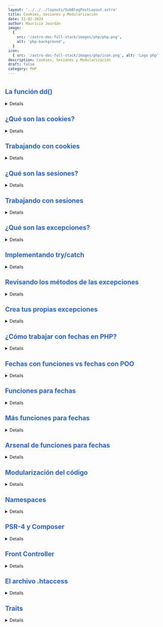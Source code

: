 ```yaml
---
layout: '../../../layouts/SubBlogPostLayout.astro'
title: Cookies, Sesiones y Modularización
date: 11-02-2024
author: Mauricio Jourdán
image:
  {
    src: '/astro-doc-full-stack/images/php/php.png',
    alt: 'php-background',
  }
icon:
  { src: '/astro-doc-full-stack/images/php/icon.png', alt: 'Logo php' }
description: Cookies, Sesiones y Modularización
draft: false
category: PHP
---
```

<style>
  h1 { color: #713f12; }
  h2 { color: #2563eb; }
  h3 { color: #a855f7; }
  img {
    width: 100%;
    height: 100%;
    object-fit: cover;
  }
  pre {
    padding: 10px;
  }
    table {
    border-collapse: collapse; /* Elimina el espacio entre las celdas */
    width: 100%; /* Ancho de la tabla */
    margin: 0 auto; /* Centrar la tabla */
    text-align: center;
  }

  th, td {
    border: 1px solid #ddd; /* Borde de las celdas */
    padding: 8px; /* Relleno de las celdas */
    /* text-align: left;  */
  }

  th {
    background-color: #f2f2f2; /* Color de fondo del encabezado */
    font-weight: bold; /* Peso de la fuente del encabezado */
  }

  tr:nth-child(even) {
    background-color: #f9f9f9; /* Color de fondo de las filas pares */
  }  
</style>

## La función dd() 

<details>

En Laravel, tenemos una forma increiblemente sencilla y elegante de hacer debugging a través función dump(). Esta función nos provee de un elemento que podemos manipular para ver informacion muy detallada de lo que queramos. A la función die() ya la hemos usado antes. Nos sirve para terminar la ejecución del script en cualquier momento.

Estas funciones no se encuentran integradas nativamente en PHP, si no que hacen parte del core de Laravel. Pero se puede replicar en PHP nativo.

Tenemos un ejemplo de array complejo.

```php
class Michi {
    protected $patas = [];
    protected $color;

    function __construct($color) {
        $this->color = $color;
        
        for ($i=0; $i < 4; $i++) {
            $this->patas[$i] = new PataDeMichi();
        }
    }
}

class PataDeMichi {
    protected $nails = 4;
    protected $description = "Tiene manchas";

    public function get_description():string{
        return $this->descripcion;
    }
}

$casa_de_michis = array(
    "nombre"=>"Michilango",
    "ubicacion"=>[
        "pais" => "Mexico",
        "ciudad" => "Cuidad de México",
        "colonia" => "Doctores",
        "numero"=>27
    ],
    "numero_de_michis" => 3,
    "michis"=>[
        new Michi("blanco"),
        new Michi("blanco"),
        new Michi("blanco")
    ]
);
```

Seria abrumador debuggear todo esto cierto? no habria mucha diferencia si usaramos var_dump verdad? pues por eso existe la funcion dd que podemos instalar con el comando composer require symfony/var-dumper y al final usamos dd con el array complejo que queramos debuggear.

```sh
composer require-dev symfony/var-dumper
```

```php
require("vendor/autoload.php");
//......
//Todo el codigo anterior
//::....
dd($casa_de_michis);
```

Cuando accedas al navegador notarás que podras interactuar con el debugger de una forma intuitiva, con todo y hasta colores.

Ahora en cada proyecto que hago, esta linea es infaltable en el composer.json:

```json
	"require-dev": {
		"symfony/var-dumper": "^6.1"
	}
```

> <mark>Septiembre de 2022 - La funcion dd fue modificada y ahora muestra tambien el numero de linea desde donde se genero el die(). y desde que contexto se hizo el llamado.</mark>

- dd() = Dump and Die
- ddd() = Dump, Die and Debug

</details>

## ¿Qué son las cookies?

<details>

Las cookies no son más que un pedacito de la memoria de tu computadora que le prestas a una página web para que guarde información personalizada acerca de ti.

No deberían guardar una cookie así porque sí. Nosotros damos el consentimiento para que lo hagan. Así pueden almacenar información no sensible y personalizada sobre ti (ej: si ya has visto esa web).

Podemos obtener las cookies guardadas a través de la variable superglobal **$_COOCKIES**.

Para definir una cookie podemos utilzar los métodos **setCookie()** o **setrawcookie()**. 

### La función setCookie()

Esta función acepta unos cuentos parámetros, por ejemplo, podemos definir que una cookie este disponible para solo una página del sitio en lugar de para todo el sitio web.

```php
<?php
setcookie(
    name: "header_color",
    value: "#12373d"
);

$color = $_COOKIE["header_color"] ?? "#121f3d";

?>


<!DOCTYPE html>
<html lang="en">
<head>
    <meta charset="UTF-8">
    <meta http-equiv="X-UA-Compatible" content="IE=edge">
    <meta name="viewport" content="width=device-width, initial-scale=1.0">
    <title>Platzi</title>
    <link rel="stylesheet" href="style.css">
</head>
<body>
    <header
        style = "background : <?= $color ?>">
    
        <img src="logo.webp" alt="Platzi">
    </header>
</body>
</html>
```

</details>

## Trabajando con cookies

<details>

Los parámetros que se están usando en la función setcookie() son los siguientes:

- name: El nombre de la cookie, en este caso "example".
- value: El valor de la cookie, en este caso "Michi_salvaje".
- expires_or_options: La fecha de expiración de la cookie expresada en formato Unix timestamp. En este caso se ha establecido en 0, lo que significa que la cookie expirará al finalizar la sesión.
- path: La ruta dentro del servidor a la que la cookie está disponible. En este caso se ha establecido en "/" lo que significa que la cookie está disponible en todo el sitio.
- domain: El dominio para el que la cookie está disponible. En este caso se ha establecido en "localhost".
- secure: Un valor booleano que indica si la cookie sólo está disponible en conexiones seguras (https). En este caso se ha establecido en false.
- httponly: Un valor booleano que indica si la cookie puede ser accedida por el frontend con js

```php
<?php

setcookie(
    name: "example_cookie",
    value: "Michi salvaje",
    expires_or_options: time() + 60 *60 * 24, // 0 La cookie estara viva mientas la sesion, time() en tiempo inmediato
    path : "/configuracion", // url en la que estara disponible la cookie, si se deja solo / la cookie estara disponible ew
    domain: "localhost", // dominio en el que estará disponible
    secure: false, //la cookie podra definirse solo si el dominio tiene ssl
    httponly: true // puede ser accedida desde Front, en flase estara disponible solo en server side
);

?>
```

Ya que estamos trabajando con las cookies, quiero compartirles unos apuntes (buenas practicas) sobre seguridad (para prevenir los ataques XSS): .

- Si las usas no poner datos sensibles (solamente usarse preferencias de usuario, ejemplo: modo dia, modo noche )
- Siempre poner fecha de expiracion
- Siempre poner el dominio y el path
- Usar solamente en HTTPS .

> Es mejor usar sessiones del lado del servidor que cookies del lado del cliente.

Otras recomendaciones, para tener en cuenta (de manera informativa, porque no es el scope del curso) pero es la forma profesional de lidiar con las cookies:

- Encriptar los datos que van en la cookie
- Ademas de la encritacion firmarlas, usando hash.


</details>

## ¿Qué son las sesiones?

<details>

Son muy similares a las cookies, pero estas nos permiten implementar sistemas de autenticacion dentro de nuestros sition web. Una sesion es una cookie temporal y encriptada que estrá viva y contendrá toda la información del usuario mientras esté activa.

Las sesiones se destruyen en cuanto hacemos logout. Con las sesiones podemos tener información específica de un usuario para pesonalizar el contenido que le mostramos.

Con la función **session_start()** podemos decirle a PHP que queremos empezar a trabajar con sesiones, siempre hay que incluirla en todos los archivos en donde queremos usar sesiones.

Una vez que tenemos una sesion iniciada, podemos empezar a escribir y obtener datos a traves de la variable superglobal $_SESSION (Un arreglo de datos unico por usuario), cuando cerremos la sesion estos datos serán borrados.

Debemos tener cuidado de no usar dos veces la función session_start, ya que esto puede provocar un error.

</details>

## Trabajando con sesiones

<details>

Las sesiones en PHP son una forma de almacenar información (en variables) que se puede utilizar a través de múltiples páginas. A diferencia de las cookies, la información de la sesión se almacena en el servidor. El ejemplo muestra un uso básico de las sesiones para manejar el inicio de sesión y cierre de sesión de usuarios en una aplicación web.

**sesiones/index.php**

```html
<?php session_start(); ?>

<!DOCTYPE html>
<html lang="en">
<head>
    <meta charset="UTF-8">
    <meta http-equiv="X-UA-Compatible" content="IE=edge">
    <meta name="viewport" content="width=device-width, initial-scale=1.0">
    <title>Perfil</title>
</head>
<body>
        <?php if(isset($_SESSION['id'])): ?>
            <h2>Hola <?= $_SESSION["username"] ?></h2>

        <?php else: ?>
            <h2>No estás logueado</h2>

        <?php endif; ?>
</body>
</html>
```

Este archivo es la página principal (perfil) de tu aplicación. Al principio, se llama a session\_start(), que es esencial para iniciar el uso de las sesiones en PHP. Si no se llama a esta función, no podrás acceder ni modificar las variables de sesión.

Luego, el código verifica si existe un ID de sesión ($\_SESSION\["id"]). Si el ID existe, significa que el usuario ha iniciado sesión, y muestra un mensaje de bienvenida junto con el nombre de usuario y el correo electrónico almacenados en la sesión. Si no existe un ID de sesión, muestra un mensaje indicando que el usuario no ha iniciado sesión.

**sesiones/login.php**

```php
<?php 
session_start();

$users = [
    array(
        "username" => "Jorge",
        "email" => "retaxito@noesmiemail.com"
    ),

    array(
        "username" => "MR. Michi",
        "email" => "michi@noesmiemail.com"
    ),
];

$user = $_GET["user"] ?? "";

echo "El usuario elegido es " . $users[$user]["username"];

$_SESSION["id"] = $user;
$_SESSION["username"] = $users[$user]["username"];
$_SESSION["email"] = $users[$user]["email"];
```

Este archivo es el encargado de "iniciar sesión". Primero, se inicia la sesión con session\_start(). Luego, hay una lista de usuarios (en este caso, una matriz de usuarios). El código obtiene un parámetro user de la URL (a través de $\_GET\["user"]) que indica qué usuario ha iniciado sesión.

El script establece las variables de sesión id, username y email basadas en la información del usuario seleccionado. Estas variables de sesión estarán disponibles en todos los scripts de PHP que también llamen a session\_start().

**sesiones/logout.php**

```php
<?php
session_start();
session_destroy();
?>
```

Este archivo se encarga de "cerrar sesión". Al igual que los otros scripts, comienza con session\_start(). Luego, llama a session\_destroy(), lo que elimina todas las variables de sesión y termina la sesión actual. Después de ejecutar este script, el usuario ya no estará "logueado" y, si regresa a index.php, verá el mensaje que indica que no ha iniciado sesión.

En resumen, este conjunto de scripts muestra un flujo básico de autenticación de usuarios utilizando sesiones en PHP. Las sesiones permiten llevar un seguimiento del estado del usuario a través de diferentes páginas, lo que es fundamental en muchas aplicaciones web.

</details>

## ¿Qué son las excepciones?

<details>

### Errores en tiempo de ejecución

En un primer momento, nuestro programa puede ejecutarse correctamente pero puede ocurrir que ocurran errores inesperados durante su ejecución.

- Divisiones entre 0.
- Acceder a un elemento de un array vacio.
- Consultar una URL incorrecta.

Cuando ocurre un error de este tipo, PHP lanza una excepción. 

### ¿Para qué siven las excepciones?

Como programadores nunca deberíamos dejar que los usuarios vean nuestros errores. Las excepciones nos permiten mantener un error bajo control. Nosotros podemos decidir que hacer con el error.

PHP nos brinda herramientas para controlar las exceciones. Podemos ontener mensaje, códigos de error, etc. Pero hay una herramienta indispensable para controlarlos.

### Try / catch

Es una estructura que nos permite "atrapar" errores. Es dicir, cada vez que PHP lanza una excepción, esta estructura los atrapa...

```php

try {
  // Código que deseamos probar
  // Puede generar una excepción
} catch () {
  // Atrapamos el error
}
```

Aprovechando la estructura try/catch, nosotros también podemos lanzar errores intencionalmente para luego interceptarlos. Es útil cuando creamos errores personalizados.

Únicamente debemos utilizar la palabra **throw**.

### La interfaz Throwable

Todas las excepciones dentro de PHP deben implementar **Throwable** para funcionar. La clase **Exception** de PHP implementa la interfaz Throwable.

</details>

## Implementando try/catch

<details>

```php
<?php

try {
  $resultado = 20 / 0;
  echo $resultado;
} catch (Throwable $e) {
  echo $e->getMessage();   // Division by zero
  echo "Ups, algo salio mal con tu división";
}

echo "<br>";
echo "Esto pasa si o si";
?>
```

```php
<?php

try {
  $pet = readline("¿Qué quieres adoptar? ");

  if ($pet != "Michi" && $pet != "Conejo") 
    throw new Exception("Lo sentimos, no tenemos $pet en este centro de adopción");

  echo "Felicidades por tu nuevo $pet";

} catch (Throwable $e) {
  echo $e->getMessage();   
  // Lo sentimos, no tenemos $pet en este centro de adopción
}

echo "<br>";
echo "Esto pasa si o si";
?>
```
</details>

## Revisando los métodos de las excepciones

<details>

- getMessage() devuelve una cadena de texto que describe el mensaje de la excepción.

- getCode() devuelve un entero que representa el código de la excepción.

- getFile() devuelve una cadena de texto que indica el nombre del archivo donde se lanzó la excepción.

- getLine() devuelve un entero que representa el número de línea donde se lanzó la excepción.

- getTrace() devuelve una matriz de información de seguimiento que muestra la secuencia de llamadas a la excepción.

- getTraceAsString() devuelve una cadena de texto con la información de seguimiento en un formato legible.

- getPrevious() devuelve una instancia de Throwable que representa la excepción anteriormente lanzada, si la hay.

- __toString() devuelve una cadena de texto que representa la excepción como una cadena formateada.

El método heredado __toString() de la interfaz Stringable también devuelve una cadena de texto que representa la excepción como una cadena formateada.

```php
// methods.php
<?php

try {
  $resultado = 20 / 0;
} catch (Throwable $e) {
  echo $e->getMessage(); // Division by zero
  echo $e->getCode(); // 0
  echo $e->getFile(); // /../methods.php
  echo $e->getLine(); // 5
  echo "<pre>";
    var_dump($e->getTrace()); 
  echo "</pre>";
  // array(0)
}
```

```php

function division() {
  return 20/0;
}

try {
  $resultado = division();
} catch (Throwable $e) {
  echo "<pre>";
    var_dump($e->getTrace()); 
  echo "</pre>";
  //  array(1) {
  //    [0] => array(4) {
  //      [file] => string(59) "/var/www/html/methods.php"
  //      [line] => int(9) 
  //      [function] => string(8) "division"  
  //      [args] => array(0) {
  //      }  
  //    }
  //  }
}
```
</details>

## Crea tus propias excepciones

<details>

Podemos crear nuestras propias excepciones personalizadas, que podemos lanzar manualmente. Esto nos permitirá tener aún más control sobre los errores a manejar.

Las clases de PHP no pueden implementar la interfaz Throwable directamente. Debemos extender la clase **Exception**.

```php
<?php

class MichiException extends Exception{
  public function getMeow(){
    return "Meow";
  }
}

class ConejiException extends Exception{
  public function getRabbut(){
    return "Conejo";
  }
}

try {

  $exception = readline("Excepcion a lanzar: ");

  if ($exception == "michi") 
    throw new MichiException("Michi incorrecto");
  else 
    throw new ConejiException("Conejo incorrecto");

} catch (MichiException $e) {
  echo $e->getMessage() . "\n";  // Michi incorrecto
  echo $e->getMeow();            // Meow
} catch (ConejiException $e) {
  echo $e->getMessage() . "\n"; // Conejo incorrecto
  echo $e->getRabbut();         // Conejo
} finally {
  echo "Este bloque se ejecuta siempre. No importa si hubo error o no.";
}
?>
```
</details>

## ¿Cómo trabajar con fechas en PHP?

<details>

Casi toda la magia la hace la **función date**. A esta función hay que pasarle un string con lo que queremos y mágicamente nos da el dato.

Pero tambien existe la **clase DateTime**, con esta clase podemos obtener varios métodos que nos permitan trabajar con fechas.

```php
date(string $format, int $timestamp = time()) : string
```

Documentacion: https://www.php.net/manual/es/function.date.php

- timestamp: El parametro opcional tiemstamp es una marca de unix de tipo integer que por defecto es la hora local si no se propporciona ningun valor a timestamp. En otras palabras, es de forma predeterminada el valor de la funcion time()

- DateInterval: nos ayuda a formatear un intervalo de tiempo, Representa un intervalo de fechas o una diferencia de fechas

- time: devuelve la fecha unix actual. Devuelve el momento actual medido como el número de segundos desde la Época Unix (1 de Enero de 1970 00:00:00 GMT).

```php

// Obtener la fecha actual:
$fecha_actual = date('Y-m-d'); // Retorna la fecha actual en formato 'año-mes-día'

// Obtener la hora actual:
$hora_actual = date('H:i:s'); // Retorna la hora actual en formato 'hora:minuto:segundo'

// Convertir una fecha de texto a formato de fecha:
$fecha_texto = '19-04-2023';
$fecha = date_create_from_format('d-m-Y', $fecha_texto); // Retorna un objeto fecha

// Sumar días a una fecha:
$fecha = date_create('2023-04-19');
$fecha->modify('+7 days'); // Suma 7 días a la fecha
echo $fecha->format('Y-m-d'); // Retorna '2023-04-26'

// Restar días a una fecha:
$fecha = date_create('2023-04-19');
$fecha->modify('-7 days'); // Resta 7 días a la fecha
echo $fecha->format('Y-m-d'); // Retorna '2023-04-12'

// Obtener el número de días entre dos fechas:
$fecha1 = date_create('2023-04-19');
$fecha2 = date_create('2023-05-01');
$intervalo = date_diff($fecha1, $fecha2); // Retorna un objeto intervalo
echo $intervalo->format('%R%a días'); // Retorna '+12 días'

// Obtener el nombre del día de la semana:
$fecha = date_create('2023-04-19');
$nombre_dia = date_format($fecha, 'l'); // Retorna el nombre del día de la semana en inglés
echo $nombre_dia; // Retorna 'Tuesday'

// Obtener el nombre del mes:
$fecha = date_create('2023-04-19');
$nombre_mes = date_format($fecha, 'F'); // Retorna el nombre del mes completo
echo $nombre_mes; // Retorna 'April'
```
</details>

## Fechas con funciones vs fechas con POO

<details>

En PHP, hay dos enfoques principales para trabajar con fechas y horas: utilizando funciones y utilizando la programación orientada a objetos (POO). Ambos enfoques pueden lograr resultados similares, pero difieren en su sintaxis y estilo de programación. 

**Trabajar con Fechas Usando Funciones**

- Este enfoque utiliza funciones incorporadas de PHP para manipular fechas y horas.
- Es un estilo más procedimental o estructurado.

**Trabajar con Fechas Usando POO**

- Este enfoque utiliza clases y objetos de PHP para manipular fechas y horas.
- Es más modular y ofrece una mejor gestión del estado y la funcionalidad de los objetos relacionados con la fecha/hora.

**Comparación y Diferencias Clave**

1. **Legibilidad y Mantenimiento**:

- POO generalmente se considera más legible y fácil de mantener, especialmente para aplicaciones más grandes y complejas. Los métodos encadenados y el manejo de estado dentro de los objetos pueden hacer que el código sea más intuitivo.

2. **Modularidad y Reutilización**:

- Con POO, puedes crear instancias de objetos y reutilizarlos de manera más flexible. Por ejemplo, una vez que tienes un objeto DateTime, puedes modificarlo y usarlo en diferentes contextos sin necesidad de pasar la fecha como una variable a múltiples funciones.

3. **Manejo de Errores**:

- La POO puede ofrecer un manejo de errores más sofisticado a través de excepciones, lo que permite un control más fino sobre las situaciones de error.

4. **Estilo de Programación**:

- La elección entre procedimientos y POO a menudo depende del estilo de programación preferido del desarrollador y de la complejidad del proyecto. Algunos desarrolladores prefieren la simplicidad y la familiaridad de las funciones, mientras que otros prefieren la estructura y las características avanzadas de la POO.

En conclusión, mientras que las funciones y la POO pueden utilizarse para lograr los mismos objetivos al trabajar con fechas y horas en PHP, la POO ofrece una mayor modularidad, legibilidad y un manejo de errores más robusto, lo que la hace más adecuada para aplicaciones más grandes y complejas.


```php 
// Por procedimiento / estruturada / funciones
$date = date_create();   // retorna un DateTime
$interval = date_interval_create_from_date_string("5 days");  // retorna un DateInterval
date_add($date, $interval); // retorna un DateTime
echo date_format($date, "Y-m-d"); 

echo "<br>";

// Procedimiento mediante OOP
$date2 = new DateTime();
$interval2 = DateInterval::createFromDateString("5 days");
$date2->add($interval2);
echo $date2->format("Y-m-d");
```
</details>

## Funciones para fechas

<details>

En PHP, trabajar con fechas es una tarea común y el lenguaje proporciona varias funciones y clases para manejar fechas y horas de manera efectiva. 


```php
<?php

// Establecer la zona horaria. Por default toma la del servidor.
date_default_timezone_set("America/Argentina/Buenos_Aires");
echo date_default_timezone_set();
echo "<br>";

// Obtener la fecha actual
$now = date("Y-m-d H:i:s");
// $now = date_create();
echo $now;
echo "<br>";

// strtotime
echo strtotime($now); // Tranforma cadena de texto (en inglés) a formato Unix 
echo strtotime("17 April 2020");
echo strtotime("+1 day");
echo strtotime("next Monday");
echo strtotime("last Wednesday");

$unix_time_last_wednesday = strtotime("last Wednesday");
echo date("Y-m-d H:i:s", $unix_time_last_wednesday);

// Fechas inmutables
$date_inmutable = new DateTimeImmutable();
?>
```
- date\_default\_timezone\_set() establece la zona horaria predeterminada usada por todas las funciones de fecha/hora en un script. En este caso, estás estableciendo la zona horaria a "America/Guatemala". Es importante establecer esto en tus scripts de PHP para asegurarte de que las operaciones de fecha y hora se realicen en el contexto de la zona horaria correcta.

- date() es una función que formatea una fecha/hora local. Aquí, obtienes la fecha y hora actuales en el formato "Año-Mes-Día Hora:Minuto:Segundo". Alternativamente con date\_create()

- date\_create() es un alias de la función DateTime::\_\_construct() y crea un objeto DateTime. Si se llama sin argumentos, como en tu ejemplo, crea un objeto DateTime con la fecha y hora actuales.

- strtotime() es una función muy útil en PHP que convierte una descripción de fecha/hora en inglés en una marca de tiempo Unix. En este caso, convierte "Next Monday" (el próximo lunes) en una marca de tiempo Unix. Luego, usas date() para formatear y mostrar esta fecha.

- DateTimeImmutable es similar a DateTime, pero con una diferencia importante: mientras que los métodos de DateTime modifican el objeto mismo, los métodos de DateTimeImmutable devuelven un nuevo objeto con la modificación. Esto es útil en situaciones donde necesitas asegurarte de que el objeto original de fecha/hora no se modifique accidentalmente.

</details>

## Más funciones para fechas

<details>

```php
<?php

// Diferencia de tiempo

# Neceitamos dos marcas de tiempo
$today = new DateTime();
$mrmichi_birth =  new DateTime("2020-03-25");

$interval = $mrmichi_birth->diff($today);      // retorna un objeto de tipo DateInterval
echo $interval->format("%y años, %m meses, %d días");

// Crear desde un formato dado

$date = DateTime::createFromFormat("l j F y", "Sunday 17 April 2022");
echo $date->format("Y-m-d H:i:s"); 

//Modificar una fecha

$date = new DateTime();
$date->modify("+1 day +2 months");
echo $date->format("Y-m-d H:i:s");

?>
```
</details>

## Arsenal de funciones para fechas

<details>

Funciones personalizadas útiles para el manejo de fechas.

```php
// date.php
<?php

// Transforma a una fecha legible un timestamp - RetaxMaster
function get_date_from_timestamp(string $timestamp) : string {
    $timestamp = substr($timestamp, 0, 10);
    $numeroDia = date('d', strtotime($timestamp));
    $dia = date('l', strtotime($timestamp));
    $mes = date('F', strtotime($timestamp));
    $anio = date('Y', strtotime($timestamp));
    $dias_ES = array("Lunes", "Martes", "Miércoles", "Jueves", "Viernes", "Sábado", "Domingo");
    $dias_EN = array("Monday", "Tuesday", "Wednesday", "Thursday", "Friday", "Saturday", "Sunday");
    $nombredia = str_replace($dias_EN, $dias_ES, $dia);
    $meses_ES = array("Enero", "Febrero", "Marzo", "Abril", "Mayo", "Junio", "Julio", "Agosto", "Septiembre", "Octubre", "Noviembre", "Diciembre");
    $meses_EN = array("January", "February", "March", "April", "May", "June", "July", "August", "September", "October", "November", "December");
    $nombreMes = str_replace($meses_EN, $meses_ES, $mes);
    return $nombredia." ".$numeroDia." de ".$nombreMes." del ".$anio;
}

// Transforma un timestamp en una fecha corta: dd/mm/yyyy - RetaxMaster
function get_short_date_from_timestamp(string $timestamp) : string {
    return date("d/m/Y", strtotime($timestamp));
}

// Añade puntos a am y pm retornando a.m o p.m - RetaxMaster
function add_dots_to_hour(string $hour) : string {
    return str_replace("pm", "p.m", str_replace("am", "a.m", $hour));
}

// Transforma a una hora legible un timestamp - RetaxMaster
function get_time_from_timestamp(string $time) : string {
    return add_dots_to_hour(date("g:ia", strtotime($time)));
}

// Obtiene el día de la semana según su numero - RetaxMaster
function get_day_of_the_week(int $day) : string {
    switch ($day) {
        case 1: $name = "Lunes"; break;
        case 2: $name = "Martes"; break;
        case 3: $name = "Miércoles"; break;
        case 4: $name = "Jueves"; break;
        case 5: $name = "Viernes"; break;
        case 6: $name = "Sábado"; break;
        case 7: $name = "Domingo"; break;
        default: $name = "Undefined";
    }
    return $name;
}

// Traduce el tiempo a español o ingles según se especifique, por ejemplo: "1 día" a inglés da: "1 day" y viceversa - RetaxMaster
function translate_time(string $time, bool $toSpanish) : string {
    //Separo el numero del texto
    $time = explode(" ", $time);
    $number = $time[0];
    $string = $time[1];
    //Creamos los arays con sus traducciones
    $es = array("segundo", "minuto", "hora", "día", "semana", "mes", "año", "segundos", "minutos", "horas", "días", "semanas", "meses", "años");
    $en = array("second", "minute", "hour", "day", "week", "month", "year", "seconds", "minutes", "hours", "days", "weeks", "months", "years");
    //Lo traducimos y retornamos la palabra traducida segun el idioma especificado
    $string = ($toSpanish) ? $es[array_search($string, $en)] : $en[array_search($string, $es)];
    return $number." ".$string;
}

// Añade la cantidad de tiempo indicada a un timestamp, si indicas "now" tomará la fecha actual, como segundo parámetro recibe la cantidad de tiempo a añadir en español, por ejemplo, "1 año", "7 dias", "4 semanas", etc... - RetaxMaster
function add_time(string $timestamp, string $timeToAdd) : string {
    $timestamp = ($timestamp == "now") ? date("Y-m-d  H:i:s") : $timestamp;

    $timeToAdd = explode(" + ", $timeToAdd);
    foreach ($timeToAdd as $key => $value) $timeToAdd[$key] = translate_time($value, false);
    $time = implode(" + ", $timeToAdd);

    $date = new DateTime($timestamp);
    $date->add(DateInterval::createFromDateString($time));
    return $date->format('Y-m-d H:i:s');
}

// Resta dos fechas en formato tiemstamp y retorna un DateInterval - RetaxMaster
function time_diff(string $timestamp1, string $timestamp2) : DateInterval {
    $timestamp1 = ($timestamp1 == "now") ? date("Y-m-d  H:i:s") : $timestamp1;
    $timestamp2 = ($timestamp2 == "now") ? date("Y-m-d  H:i:s") : $timestamp2;
    $date1 = new DateTime($timestamp1);
    $date2 = new DateTime($timestamp2);
    $interval = $date1->diff($date2);
    return $interval;//->format("%a días");
}

// Retorna la diferencia entre 2 horas
function hour_diff(string $h1, string $h2, bool $enable_distant_hours = true) : int {
    $hour1 = new DateTime($h1);
    $hour2 = new DateTime($h2);
    $diff = $hour1->diff($hour2);
    $diff = (int) $diff->format("%R%H");
    //Si sale un número negativo es porque se está obteniendo la diferencia entre horas distantes, ej: entre las 4 de la mañana y las 1 de la mañana
    $diff = ($diff < 0 && $enable_distant_hours) ? $diff + 24 : $diff;
    return $diff;
}

// Retorna si una hora dada está entre dos horas, recibe la hora inferior, la superior y la hora que se verificará - RetaxMaster
function hour_is_between(string $from, string $to, string $input) : bool {
    $dateFrom = DateTime::createFromFormat('!H:i:s', $from);
    $dateTo = DateTime::createFromFormat('!H:i:s', $to);
    $dateInput = DateTime::createFromFormat('!H:i:s', $input);
    if ($dateFrom > $dateTo) $dateTo->modify('+1 day');
    return ($dateFrom <= $dateInput && $dateInput <= $dateTo) || ($dateFrom <= $dateInput->modify('+1 day') && $dateInput <= $dateTo);
}

// Retorna si una fecha está entre dos fechas, recibe la hora inferior, la superior y la fecha que se verificará - RetaxMaster
function date_is_between(string $from, string $to, string $input) : bool {
    return strtotime($from) <= strtotime($input) && strtotime($input) <= strtotime($to);
}

// Obtiene una fecha entera a partir de un timestamp - RetaxMaster
function get_full_date(string $timestamp) : string {
    return get_date_from_timestamp($timestamp)." a las ".get_time_from_timestamp($timestamp);
}

// Convierte Timestamp de JavaScript a Timestamp de PHP -- RetaxMaster

function convert_javascript_timestamp_to_php_timestamp(string $timestamp) {
    $timestamp = substr($timestamp, 0, -1);
    return explode(".", implode(" ", explode("T", $timestamp)))[0];
}

// btiene una fecha entera a partir de un timestamp de JavaScript - RetaxMaster
function get_full_date_from_javascript_timestamp(string $timestamp) : string{
    $timestamp = convert_javascript_timestamp_to_php_timestamp($timestamp);
    return get_full_date($timestamp);
}
```

```php
require("date.php");

// retorna detalle de fecha
echo get_date_from_timestamp('25-04-2022');
// Lunes 25 de Abril del 2022

// retorna fecha corta
echo get_short_date_from_timestamp('25-04-2022');
// 25/04/2022

// retorna las horas
echo get_time_from_timestamp('18:32:45');
// 6:32p.m

// Obtiene el día de la semana
echo get_day_of_the_week('4');
// Jueves

// Traduce de Ingles a Español o viceversa
echo translate_time('1 día', false);
// 1 day
echo translate_time('1 day', false);
// 1 día

// Añadir tiempo
echo add_time('2022-04-23 12:45:34', '1 día + 2 horas + 3 semanas');
// 2022-05-15 14:45:32

// Obteniene la fecha completa
echo get_full_date('2022-03-14 16:35:45');
// Lunes 14 de Marzo del 2022 a las 4:35p.m
```
</details>

## Modularización del código

<details>

Dividir el código en archivos nos permite: 

- Facilitar su lectura, 
- El código es más fácil de mantener,
- Mejoramos el orden y limpieza de nuestro código

### Modularización de códigpo en PHP

Existen 3 formas de separar el código. Las 3 formas tienen el mismo objetivo pero son ligeramente diferentes.

- **include**: Incluye el archivo especificado sin problemas. Si no se encuentra el archivo indicado, emite una advertencia.

- **include_once**: Lo mismo que el anterior PERO si el archivo se incluye dos veces o más veces, sólo tomará en cuenta el primero.

- **require**: Incluye el archivo especificado sin problemas. Si no se encuentra el archivo indicado, genera un error fatal.

```php
// constanstes.php

const NOMBRE = "Retaxito";
const EDAD = 14;
const PROFESION = "Paseador profesional";
```
```php
// index.php

include("constantes.php");

echo PROFESION;
// Paseador profesional
```
```php
// index.php

// Typo en nombre de archivo
include("constants.php");

echo "A pesar de no encontrar el archivo incluido sigue funcionando";
```
```php
// index.php

// Typo en nombre de archivo
include("constants.php");

echo "A pesar de no encontrar el archivo incluido sigue funcionando, lanza un alerta pero continúa";
```
```php
// index.php

// Typo en nombre de archivo
require("constants.php");

echo "No encontra el archivo, arroja un error fatal. No llega a esta línea";
```

```php
// index.php

include("constants.php");
include("constants.php");

echo "Incluímos dos veces el mismo archivo continuará pero arroja alerta por la declaración duplicada de constantes, funciones, etc";
```

```php
// index.php

include_once("constants.php");
include_once("constants.php");

echo "Incluímos dos veces el mismo archivo continuará sin arrojar alerta";
```
</details>

## Namespaces

<details>

Conocidos como espacios de nombres, son los "*apellidos*" que podemos dar a una clase. Es decir, **podemos tener dos clases con el mismo nombre**, pero distintos apellidos (espacios de nombre).

Aunque podemos escribir cualquier código dentro de un espacio de nombre, los únicos tipos que serán afectados son las **clases** (incluyendo abstracciones y traits), **interfaces**, **funciones** y **constantes**.

```php
// MichisAdoptados.php
# Definimos un namespace
namespace MichisAdoptados;

# Class Michis
```
```php
// MichisDisponibles.php
# Definimos un namespace
namespace MichisDisponibles;

# Class Michis
```

```php
require ('Classes/MichisAdoptados/Michi.php');
require ('Classes/MichisDisponibles/Michi.php');

$mrMichi = new MichisDisponibles\Michi('Mr. Michi', 'Blanquito', 16);
$michisancio = new MichisDisponibles\Michi('Michisancio', 'Naranja', 14);
```

```php
// Otra alternativa para simplificar el uso del namespace
require ('Classes/MichisAdoptados/Michi.php');
require ('Classes/MichisDisponibles/Michi.php');

use MichisDisponibles\Michi;
use MichisAdoptados\Michi as MichisAdoptados;

$mrMichi = new Michi('Mr. Michi', 'Blanquito', 16);
$michisancio = new Michi('Michisancio', 'Naranja', 14);

$mrMichi_adopted = new MichisAdoptados('Mr. Michi', new DateTime('2022-04-21'), "Mauri");
```
> <mark>No puede haber alias repetidos en tu archivo.</mark>

</details>

## PSR-4 y Composer

<details>

PSR son un conjunto de reglas o estandares que definen como trabajar con el lenguaje. Basicamente un grupo de programadores de PHP se reunieron, crearon PHP Fig y definieron esos estandares.

PSR-4 hace referencia a que, todos los espacios de nombre deben hacer referrencia hacia la carpeta en donde dichos archivos estan ubicados.

Composer usa este PSR para lograra hacer la autocarga de sus archivos, es decir, **ya no temeos que preocuparnos de usar include y require**, Composer lo hace por nosotros gracias a PSR-4.

- Las clases deben llamarse igual que el archivo.
- El namespace debe ser el nombre de la carpeta donde se encuentra.

</details>

## Front Controller

<details>

Sabemos que cada archivo .php puede ser una página. 

- http://dominio.com/inicio.php
- http://dominio.com/contact.php
- http://dominio.com/services.php

Aquí tenemos varios puntos de entrada que trabajhan en forma independiente. Si deseamos tener algo en común entre las 3 debemos copiar y pegar código.

Un **Front Controller** nos permite definir un único punto de entrada, desde donde cargaremos las páginas solicitadas.

Podemos definir un index.php que sea el Front Controller, y desde allí cargar services.php o contact.php. Además nos permite escribir código común para nuestras páginas.

```sh
- front-controller
  |-> pages
  |     |-> home.php
  |     |-> services.php
  |     |-> contact.php
  |-> index.php
```
```php
// index.php
<?php

$page = $_GET['page'] ?? null;

switch ($page) {
    case 'home':
        require("pages/home.php");
        break;
    case 'contact':
        require("pages/contact.php");
        break;
    case 'services':
        require("pages/services.php");
        break;
    deafult:
        require("pages/404.php");
        break;
}
?>
```

```html
<!-- home.php -->
<!DOCTYPE html>
<html lang="en">
<head>
  <meta charset="UTF-8">
  <meta name="viewport" content="width=device-width, initial-scale=1.0">
  <title>Home</title>
</head>
<body>
  <h1>Home</h1>
</body>
</html>
```

```html
<!-- contact.php -->
<!DOCTYPE html>
<html lang="en">
<head>
  <meta charset="UTF-8">
  <meta name="viewport" content="width=device-width, initial-scale=1.0">
  <title>Contact</title>
</head>
<body>
  <h1>Contact</h1>
</body>
</html>
```

```html
<!-- services.php -->
<!DOCTYPE html>
<html lang="en">
<head>
  <meta charset="UTF-8">
  <meta name="viewport" content="width=device-width, initial-scale=1.0">
  <title>Services</title>
</head>
<body>
  <h1>Services</h1>
</body>
</html>
```

Ahora accedemos a través de:

- home: http://dominio.com/front-controller/  
- services: http://dominio.com/front-controller?page=services  
- contact: http://dominio.com/front-controller?page=contact  

Este es un Front Controller demasiado básico. Más adelante profundizaremos...

</details>

## El archivo .htaccess

<details>

Con el Front Controller obtenermo un único punto de entrada pero las url quedan sucias. 

A través del archivo .htaccess podemos limpiar las urls, que sean fáciles de leer y optiomizadas para SEO.

El **archivo .htaccess** se utiliza para reescribir mediante condiciones la url de nuestro sitio web, esto nos permite utilizar la definición de Front Controller pero a su vez teniendo URL’s más limpias, fáciles de leer y buenas para SEO.

El proceso que sigue el rescribir la url es:

- Tomar la url ingresada por el usuario
- La url pasa por el archivo htacess y se somete a las reglas y condiciones registradas en el mismo
- El resultado es enviado al Front Controller para que pueda mostrar al usuario el contenido que solicita

Tutorial oficial de Apache para el uso del .htaccesshttps://httpd.apache.org/docs/trunk/es/howto/htaccess.html

El archivo .htaccess se coloca en la raíz del dominio.

Configuramos un virtual host.

```sh
sudo nano /etc/apache2/apache2.conf
```

```sh
<VirtualHost *:80>
    ServerName www.sitio.test
    DocumentRoot /var/www/htdocs/sitio/htaccess
    <Directory "/var/www/htdocs/sitio/htaccess">
        Options FollowSymLinks
        AllowOverride All
    </Directory>
</VirtualHost>
```

```sh
# hosts
127.0.0.1   localhost
127.0.0.1   sitio.test
```

```sh
sudo a2enmod rewrite
sudo systemctl restart apache2
```

```sh
# .htacccess

# Habilitamos la sobre-escritura
RewriteEngine On 

# Condición para el caso de que no se encuentre el archivo
RewriteCond %{REQUEST_FILENAME} !-f 
# Condición para el caso de que no se encuentre el directorio
RewriteCond %{REQUEST_FILENAME} !-d 


RewriteRule ^(.*)$ index.php?page=$1 [L]
# Donde: ^(.*)$ es una expresión regular, ^ indica el inicio de la expresión y $ el final
# .*: es la expresión que indica que cualquier caracter puede ser escrito en la url 
# y se puede repetir cualquier cantidad de veces, es decir, 
# que aplicará para cualquier cosa que se escriba en la url
# (): Los parentesis indican que todo lo que se escriba en la url se guarda en una variable 
# que se utilizara luego en la sentencia de la condición, esto se almacena en $1
# index.php?page=$1 : Es la condición de redirección, a donde enviamos al usuario según como lo definamos en le programa. 
# El valor $1 representa la variable donde se almaceno el contenido de la expresión regular que se colocó dentro de los parentesis.
# El page en la condición corresponde a la variable que vamos a pasar al parámetro $_GET
```
</details>

## Traits

<details>

Un **trait** es una **plantilla de métodos que podemos usar en diferentes clases**, este puede usarse en varias clases a la vez.

Hay que tomar en cuenta que los métodos que definamos en esta plantilla deben poder ser utilizados para todas las clases en los que se vayan a implementar.

La definición de un trait es exactamente igual que una clase, como estamos utilizando PSR-4 este debe tener el mismo nombre que el archivo.

```php
// Pet.php

namespace App\Traits

trait Pet{
	public function play(){
		return "I'm playing";
	}
	public function sleep(){
		return "I'm sleeping";
	}
}
```

Hay que tener en cuenta que este Trait no se puede instanciar al igual que como se hace con una clase.

Para la implementación se debe hacer la invocación mediante su namespace y colocar el nombre del trait dentro de la definición de la clase donde se va a utilizar haciendo uso de la palabra reservada “**use**”.

```php
//Michi.php

namespace App\Classes;

use App\Traits\Pet;

class Michi {

    use Pet;

    public function sayMeow() {
        return "Meow! 🐱";
    }

    public function scratch() {
        return "😾";
    }
}
```

```php
//Perritu.php
namespace App\Classes;

use App\Traits\Pet;

class Perritu {

    use Pet;

    public function bark() {
        return "Woof! 🐶";
    }

    public function drool() {
        return "🐶💧";
    }
}
```

```php
// index.php

require("vendor/autoload.php");

use App\Classes\Perritu;
use App\Classes\Michi;

$firulais = new Perritu();
$mrmichi = new Michi();

echo $firulais->bark() . "\n";
echo $firulais->play() . "\n";

echo $mrmichi->sayMeow() . "\n";
echo $mrmichi->sleep() . "\n";
```

Los traits vienen a solucionar un problema de limitaciones de la herencia simple en php, es decir, solucionan el hecho de que una misma clase no puede heredar de dos clases padre. Con los traits podemos hacer uso de un conjunto de "rasgos" / métodos sobre varias clases independientes.

**Eso no es lo mismo que usar interfaces??? o que cambia**

Los traits más bien son una forma de reutilizar métodos en diferentes clases, mientras que las interfaces son "contrato" u obligaciones que literalmente te obligan a implementar X métodos en alguna clase, pero realmente no los estás reutilizando



</details>